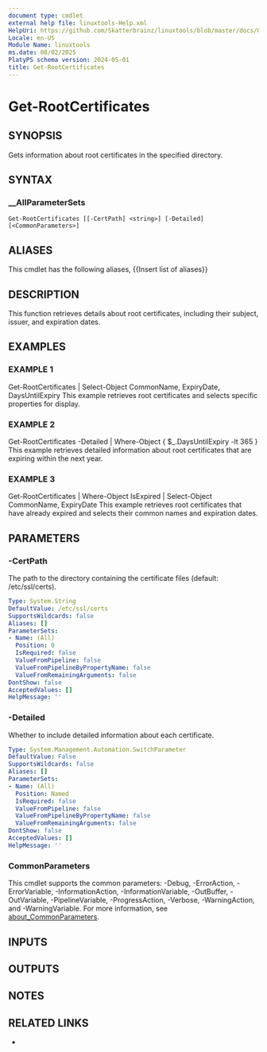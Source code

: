 ```yaml
---
document type: cmdlet
external help file: linuxtools-Help.xml
HelpUri: https://github.com/Skatterbrainz/linuxtools/blob/master/docs/Get-RootCertificates.md
Locale: en-US
Module Name: linuxtools
ms.date: 08/02/2025
PlatyPS schema version: 2024-05-01
title: Get-RootCertificates
---
```


# Get-RootCertificates

## SYNOPSIS

Gets information about root certificates in the specified directory.

## SYNTAX

### __AllParameterSets

```
Get-RootCertificates [[-CertPath] <string>] [-Detailed] [<CommonParameters>]
```

## ALIASES

This cmdlet has the following aliases,
  {{Insert list of aliases}}

## DESCRIPTION

This function retrieves details about root certificates, including their subject, issuer, and expiration dates.

## EXAMPLES

### EXAMPLE 1

Get-RootCertificates | Select-Object CommonName, ExpiryDate, DaysUntilExpiry
This example retrieves root certificates and selects specific properties for display.

### EXAMPLE 2

Get-RootCertificates -Detailed | Where-Object { $_.DaysUntilExpiry -lt 365 }
This example retrieves detailed information about root certificates that are expiring within the next year.

### EXAMPLE 3

Get-RootCertificates | Where-Object IsExpired | Select-Object CommonName, ExpiryDate
This example retrieves root certificates that have already expired and selects their common names and expiration dates.

## PARAMETERS

### -CertPath

The path to the directory containing the certificate files (default: /etc/ssl/certs).

```yaml
Type: System.String
DefaultValue: /etc/ssl/certs
SupportsWildcards: false
Aliases: []
ParameterSets:
- Name: (All)
  Position: 0
  IsRequired: false
  ValueFromPipeline: false
  ValueFromPipelineByPropertyName: false
  ValueFromRemainingArguments: false
DontShow: false
AcceptedValues: []
HelpMessage: ''
```

### -Detailed

Whether to include detailed information about each certificate.

```yaml
Type: System.Management.Automation.SwitchParameter
DefaultValue: False
SupportsWildcards: false
Aliases: []
ParameterSets:
- Name: (All)
  Position: Named
  IsRequired: false
  ValueFromPipeline: false
  ValueFromPipelineByPropertyName: false
  ValueFromRemainingArguments: false
DontShow: false
AcceptedValues: []
HelpMessage: ''
```

### CommonParameters

This cmdlet supports the common parameters: -Debug, -ErrorAction, -ErrorVariable,
-InformationAction, -InformationVariable, -OutBuffer, -OutVariable, -PipelineVariable,
-ProgressAction, -Verbose, -WarningAction, and -WarningVariable. For more information, see
[about_CommonParameters](https://go.microsoft.com/fwlink/?LinkID=113216).

## INPUTS

## OUTPUTS

## NOTES

## RELATED LINKS

- [](https://github.com/Skatterbrainz/linuxtools/blob/master/docs/Get-RootCertificates.md)
